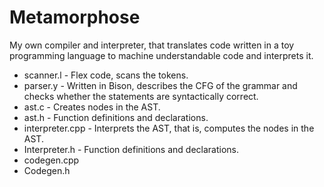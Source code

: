 # Metamorphose
My own compiler and interpreter, that translates code written in a toy programming language to machine understandable code and interprets it. 

- scanner.l - Flex code, scans the tokens. 
- parser.y - Written in Bison, describes the CFG of the grammar and checks whether the statements are syntactically correct. 
- ast.c - Creates nodes in the AST. 
- ast.h - Function definitions and declarations. 
- interpreter.cpp - Interprets the AST, that is, computes the nodes in the AST. 
- Interpreter.h - Function definitions and declarations. 
- codegen.cpp
- Codegen.h
